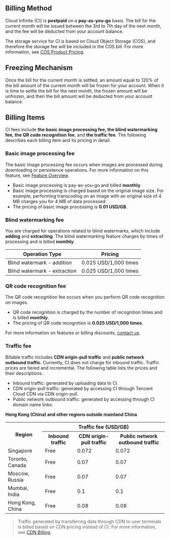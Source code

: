 ## Billing Method

Cloud Infinite (CI) is **postpaid** on a **pay-as-you-go** basis. The bill for the current month will be issued between the 3rd to 7th day of the next month, and the fee will be deducted from your account balance.

The storage service for CI is based on Cloud Object Storage (COS), and therefore the storage fee will be included in the COS bill. For more information, see [COS Product Pricing](https://intl.cloud.tencent.com/document/product/436/6239).


## Freezing Mechanism
Once the bill for the current month is settled, an amount equal to 120% of the bill amount of the current month will be frozen for your account. When it is time to settle the bill for the next month, the frozen amount will be unfrozen, and then the bill amount will be deducted from your account balance.


<span id="Billing items"></span>
## Billing Items
CI fees include **the basic image processing fee, the blind watermarking fee, the QR code recognition fee**, and **the traffic fee**. The following describes each billing item and its pricing in detail.


### Basic image processing fee

The basic image processing fee occurs when images are processed during downloading or persistence operations. For more information on this feature, see [Feature Overview](https://intl.cloud.tencent.com/document/product/1045/33424).

- Basic image processing is pay-as-you-go and billed **monthly**.
- Basic image processing is charged based on the original image size. For example, performing transcoding on an image with an original size of 4 MB charges you for 4 MB of data processed.
- The pricing of basic image processing is **0.01 USD/GB**.


### Blind watermarking fee

You are charged for operations related to blind watermarks, which include **adding** and **extracting**. The blind watermarking feature charges by times of processing and is billed **monthly**.

| Operation Type | Pricing |
| ----------- | -------- |
| Blind watermark - addition | 0.025 USD/1,000 times |
| Blind watermark - extraction | 0.025 USD/1,000 times |


### QR code recognition fee
The QR code recognition fee occurs when you perform QR code recognition on images.
- QR code recognition is charged by the number of recognition times and is billed **monthly**.
- The pricing of QR code recognition is **0.025 USD/1,000 times**.

For more information on features or billing discounts, [contact us](https://intl.cloud.tencent.com/support).

### Traffic fee

Billable traffic includes **CDN origin-pull traffic** and **public network outbound traffic**. Currently, CI does not charge for inbound traffic. Traffic prices are tiered and incremental. The following table lists the prices and their descriptions.
- Inbound traffic: generated by uploading data to CI.
- CDN origin-pull traffic: generated by accessing CI through Tencent Cloud CDN via CDN origin-pull.
- Public network outbound traffic: generated by accessing through CI domain name links.

**Hong Kong (China) and other regions outside mainland China**


<table>
   <tr>
	 <th colspan=1 rowspan=2><center>Region</center></th>
     <th colspan=3><center>Traffic fee (USD/GB)</center></th>
   </tr>
   <tr>
      <th>Inbound traffic</th>
      <th>CDN origin-pull traffic</th>
      <th>Public network outbound traffic</th>
   </tr>
   <tr>
      <td>Singapore</td>
      <td>Free</td>
      <td>0.072</td>
      <td>0.072</td>
   </tr>
      <tr>
      <td>Toronto, Canada</td>
      <td>Free</td>
      <td>0.07</td>
      <td>0.07</td>
   </tr>
      <tr>
      <td>Moscow, Russia</td>
      <td>Free</td>
      <td>0.07</td>
      <td>0.07</td>
   </tr>
      <tr>
      <td>Mumbai, India</td>
      <td>Free</td>
      <td>0.1</td>
      <td>0.1</td>
   </tr>
      <tr>
      <td>Hong Kong, China</td>
      <td>Free</td>
      <td>0.08</td>
      <td>0.08</td>
   </tr>
</table>


>Traffic generated by transferring data through CDN to user terminals is billed based on CDN pricing instead of CI. For more information, see [CDN Billing](https://intl.cloud.tencent.com/document/product/228/2949).



